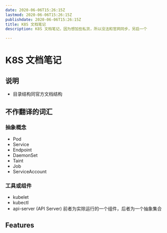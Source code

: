 ```yaml
---
date: 2020-06-06T15:26:15Z
lastmod: 2020-06-06T15:26:15Z
publishdate: 2020-06-06T15:26:15Z
title: K8S 文档笔记
description: K8S 文档笔记，因为想加些私货，所以没法和官网同步，另启一个

---
```


# K8S 文档笔记

## 说明

- 目录结构同官方文档结构

## 不作翻译的词汇

### 抽象概念

- Pod
- Service
- Endpoint
- DaemonSet
- Taint
- Job
- ServiceAccount

### 工具或组件

- kubelet
- kubectl
- api-server (API Server) 前者为实除运行的一个组件，后者为一个抽象集合


## Features
